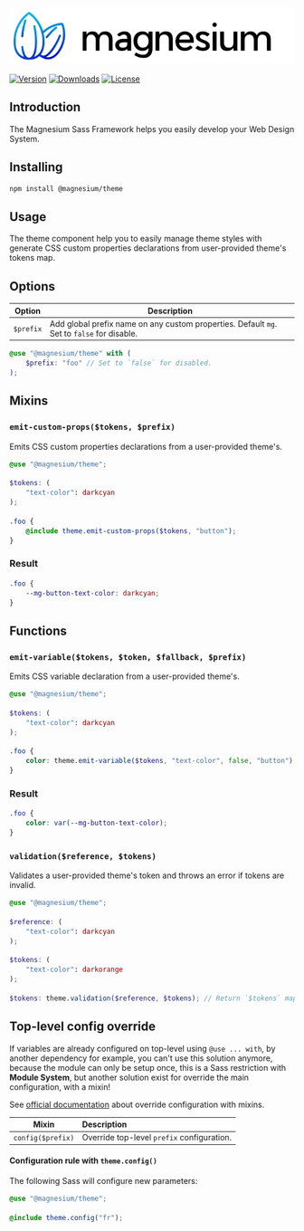 <div align="center">

![Magnesium Design](.github/banner.svg)

</div>

[![Version](https://flat.badgen.net/npm/v/@magnesium/theme)](https://www.npmjs.com/package/@magnesium/theme)
[![Downloads](https://flat.badgen.net/npm/dt/@magnesium/theme)](https://www.npmjs.com/package/@magnesium/theme)
[![License](https://flat.badgen.net/npm/license/@magnesium/theme)](https://www.npmjs.com/package/@magnesium/theme)

## Introduction

The Magnesium Sass Framework helps you easily develop your Web Design System.

## Installing

```shell
npm install @magnesium/theme
```

## Usage

The theme component help you to easily manage theme styles with generate CSS custom properties declarations from
user-provided theme's tokens map.

## Options

| Option    | Description                                                                                |
|-----------|--------------------------------------------------------------------------------------------|
| `$prefix` | Add global prefix name on any custom properties. Default `mg`. Set to `false` for disable. |

```scss
@use "@magnesium/theme" with (
    $prefix: "foo" // Set to `false` for disabled.
);
```

## Mixins

### `emit-custom-props($tokens, $prefix)`

Emits CSS custom properties declarations from a user-provided theme's.

```scss
@use "@magnesium/theme";

$tokens: (
    "text-color": darkcyan
);

.foo {
    @include theme.emit-custom-props($tokens, "button");
}
```

### Result

```scss
.foo {
    --mg-button-text-color: darkcyan;
}
```

## Functions

### `emit-variable($tokens, $token, $fallback, $prefix)`

Emits CSS variable declaration from a user-provided theme's.

```scss
@use "@magnesium/theme";

$tokens: (
    "text-color": darkcyan
);

.foo {
    color: theme.emit-variable($tokens, "text-color", false, "button");
}
```

### Result

```css
.foo {
    color: var(--mg-button-text-color);
}
```

### `validation($reference, $tokens)`

Validates a user-provided theme's token and throws an error if tokens are invalid.

```scss
@use "@magnesium/theme";

$reference: (
    "text-color": darkcyan
);

$tokens: (
    "text-color": darkorange
);

$tokens: theme.validation($reference, $tokens); // Return `$tokens` map if true or error if false.
```

## Top-level config override

If variables are already configured on top-level using `@use ... with`, by another dependency for example, you can't use
this solution anymore, because the module can only be setup once, this is a Sass restriction with **Module System**, but
another solution exist for override the main configuration, with a mixin!

See [official documentation](https://sass-lang.com/documentation/at-rules/use#with-mixins) about override configuration
with mixins.

| Mixin             | Description                                |
|-------------------|:-------------------------------------------|
| `config($prefix)` | Override top-level `prefix` configuration. |

#### Configuration rule with `theme.config()`

The following Sass will configure new parameters:

```scss
@use "@magnesium/theme";

@include theme.config("fr");
```
